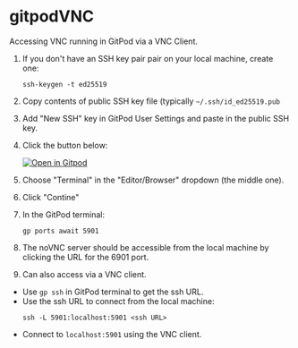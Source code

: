 # gitpodVNC

Accessing VNC running in GitPod via a VNC Client.

1. If you don't have an SSH key pair pair on your local machine, create one:
    ```
    ssh-keygen -t ed25519
    ```
2. Copy contents of public SSH key file (typically `~/.ssh/id_ed25519.pub`
3. Add "New SSH" key in GitPod User Settings and paste in the public SSH key.
4. Click the button below:

   [![Open in Gitpod](https://gitpod.io/button/open-in-gitpod.svg)](https://gitpod.io/#https://github.com/braughtg/gitpodVNC)

6. Choose "Terminal" in the "Editor/Browser" dropdown (the middle one).
7. Click "Contine"
8. In the GitPod terminal:
   ```
   gp ports await 5901
   ```
9. The noVNC server should be accessible from the local machine by clicking the URL for the 6901 port.
10. Can also access via a VNC client.
   - Use `gp ssh` in GitPod terminal to get the ssh URL.
   - Use the ssh URL to connect from the local machine:
     ```
     ssh -L 5901:localhost:5901 <ssh URL>
     ```
   - Connect to `localhost:5901` using the VNC client.
